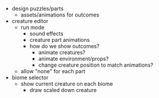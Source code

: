 - design puzzles/parts
    - assets/animations for outcomes
- creature editor
    - run mode
        - sound effects
        - creature part animations
        - how do we show outcomes?
            - animate creatures?
            - animate environment/props?
            - change creature position to match animations?
    - allow "none" for each part
- biome selector
    - show current creature on each biome
        - draw scaled down creature
